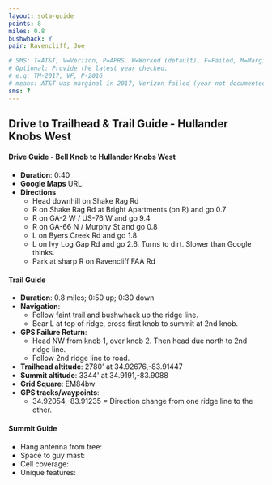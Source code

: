 ```yaml
---
layout: sota-guide
points: 8
miles: 0.8
bushwhack: Y
pair: Ravencliff, Joe

# SMS: T=AT&T, V=Verizon, P=APRS. W=Worked (default), F=Failed, M=Marginal (some failed).
# Optional: Provide the latest year checked.
# e.g: TM-2017, VF, P-2016
# means: AT&T was marginal in 2017, Verizon failed (year not documented), APRS worked in 2016.
sms: ?
---
```

Drive to Trailhead & Trail Guide - Hullander Knobs West
--------------------------------------------------------
#### Drive Guide - Bell Knob to Hullander Knobs West

* **Duration**: 0:40
* **Google Maps** URL: 
* **Directions**
    * Head downhill on Shake Rag Rd
    * R on Shake Rag Rd at Bright Apartments (on R) and go 0.7
    * R on GA-2 W / US-76 W and go 9.4
    * R on GA-66 N / Murphy St and go 0.8
    * L on Byers Creek Rd and go 1.8
    * L on Ivy Log Gap Rd and go 2.6.  Turns to dirt.  Slower than Google thinks.
    * Park at sharp R on Ravencliff FAA Rd


#### Trail Guide

* **Duration**: 0.8 miles; 0:50 up; 0:30 down
* **Navigation**: 
    * Follow faint trail and bushwhack up the ridge line.  
    * Bear L at top of ridge, cross first knob to summit at 2nd knob.
* **GPS Failure Return**: 
    * Head NW from knob 1, over knob 2.  Then head due north to 2nd ridge line. 
    * Follow 2nd ridge line to road.
* **Trailhead altitude**: 2780' at 34.92676,-83.91447
* **Summit altitude**: 3344' at 34.9191,-83.9088
* **Grid Square**: EM84bw
* **GPS tracks/waypoints**:
    * 34.92054,-83.91235 = Direction change from one ridge line to the other.

#### Summit Guide

* Hang antenna from tree:
* Space to guy mast:
* Cell coverage:
* Unique features:
